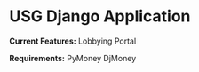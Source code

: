 # **USG Django Application**

**Current Features:**
Lobbying Portal

**Requirements:**
PyMoney
DjMoney
